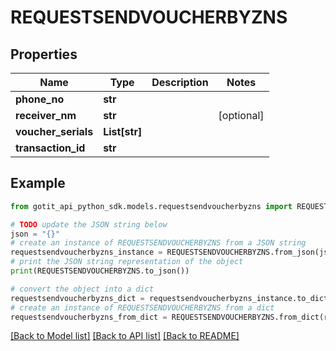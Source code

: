 # REQUESTSENDVOUCHERBYZNS


## Properties

Name | Type | Description | Notes
------------ | ------------- | ------------- | -------------
**phone_no** | **str** |  | 
**receiver_nm** | **str** |  | [optional] 
**voucher_serials** | **List[str]** |  | 
**transaction_id** | **str** |  | 

## Example

```python
from gotit_api_python_sdk.models.requestsendvoucherbyzns import REQUESTSENDVOUCHERBYZNS

# TODO update the JSON string below
json = "{}"
# create an instance of REQUESTSENDVOUCHERBYZNS from a JSON string
requestsendvoucherbyzns_instance = REQUESTSENDVOUCHERBYZNS.from_json(json)
# print the JSON string representation of the object
print(REQUESTSENDVOUCHERBYZNS.to_json())

# convert the object into a dict
requestsendvoucherbyzns_dict = requestsendvoucherbyzns_instance.to_dict()
# create an instance of REQUESTSENDVOUCHERBYZNS from a dict
requestsendvoucherbyzns_from_dict = REQUESTSENDVOUCHERBYZNS.from_dict(requestsendvoucherbyzns_dict)
```
[[Back to Model list]](../README.md#documentation-for-models) [[Back to API list]](../README.md#documentation-for-api-endpoints) [[Back to README]](../README.md)


